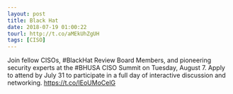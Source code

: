 ```yaml
---
layout: post
title: Black Hat
date: 2018-07-19 01:00:22
tourl: http://t.co/aMEkUhZgUH
tags: [CISO]
---
```

Join fellow CISOs, #BlackHat Review Board Members, and pioneering security experts at the #BHUSA CISO Summit on Tuesday, August 7. Apply to attend by July 31 to participate in a full day of interactive discussion and networking. https://t.co/IEoUMoCelG